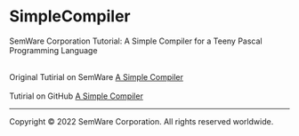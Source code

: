 # SimpleCompiler
SemWare Corporation Tutorial: A Simple Compiler for a Teeny Pascal Programming Language

<br>
Original Tutirial on SemWare <a href="http://www.semware.com/html/compiler.html"> A Simple Compiler </a>
<br>
<br>
Tutirial on GitHub <a href="https://borismix.github.io/SimpleCompiler/Compiler.html"> A Simple Compiler </a>
<br>
<hr>
Copyright © 2022 SemWare Corporation. All rights reserved worldwide.


